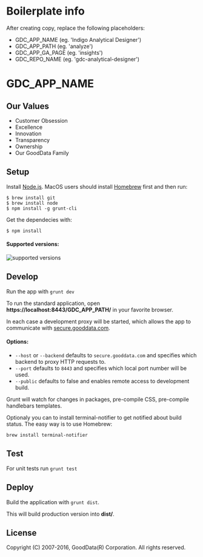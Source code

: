 # Boilerplate info

After creating copy, replace the following placeholders:

- GDC_APP_NAME (eg. 'Indigo Analytical Designer')
- GDC_APP_PATH (eg. 'analyze')
- GDC_APP_GA_PAGE (eg. 'insights')
- GDC_REPO_NAME (eg. 'gdc-analytical-designer')

# GDC_APP_NAME

## Our Values

 * Customer Obsession
 * Excellence
 * Innovation
 * Transparency
 * Ownership
 * Our GoodData Family

## Setup

Install [Node.js](http://nodejs.org). MacOS users should install [Homebrew](http://brew.sh/) first and then run:
```
$ brew install git
$ brew install node
$ npm install -g grunt-cli
```

Get the dependecies with:
```
$ npm install
```

#### Supported versions:
![supported versions](http://client-demo.na.intgdc.com:50480/badge?repo=GDC_REPO_NAME)

## Develop
Run the app with ```grunt dev```

To run the standard application, open **https://localhost:8443/GDC_APP_PATH/** in your favorite browser.

In each case a development proxy will be started, which allows the app to communicate
with [secure.gooddata.com](https://secure.gooddata.com).

#### Options:

- `--host` or `--backend` defaults to `secure.gooddata.com` and specifies which backend to proxy HTTP requests to.
- `--port` defaults to `8443` and specifies which local port number will be used.
- `--public` defaults to false and enables remote access to development build.

Grunt will watch for changes in packages, pre-compile CSS, pre-compile handlebars templates.

Optionaly you can to install terminal-notifier to get notified about build status.
The easy way is to use Homebrew:

```shell
brew install terminal-notifier
```

## Test
For unit tests run ```grunt test```

## Deploy
Build the application with ```grunt dist```.

This will build production version into **dist/**.

## License
Copyright (C) 2007-2016, GoodData(R) Corporation. All rights reserved.
